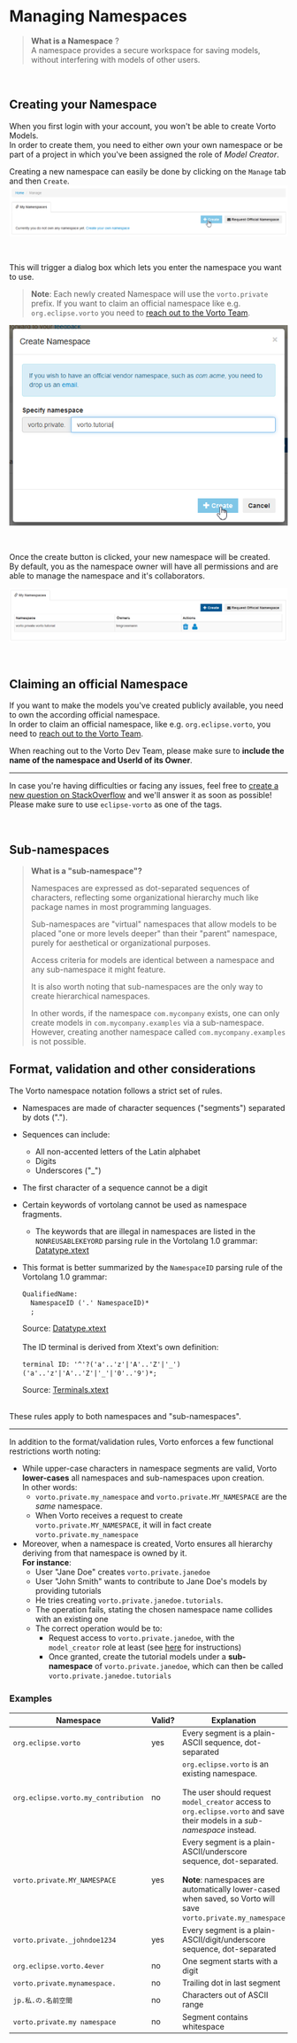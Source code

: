 # Managing Namespaces

> **What is a Namespace** ?    
A namespace provides a secure workspace for saving models, without interfering with models of other users.



<br />

## Creating your Namespace
When you first login with your account, you won't be able to create Vorto Models.   
In order to create them, you need to either own your own namespace or be part of a project in which you've been assigned the role of *Model Creator*.

Creating a new namespace can easily be done by clicking on the `Manage` tab and then `Create`.
![namespace tab](../images/tutorials/managing_namespaces/create_namespace.png)

<br />

This will trigger a dialog box which lets you enter the namespace you want to use.   
> **Note**: Each newly created Namespace will use the `vorto.private` prefix. If you want to claim an official namespace like e.g. `org.eclipse.vorto` you need to [reach out to the Vorto Team](mailto:vorto-development@bosch-si.com?Subject=Request%20Vorto%20Repository%20Namespace&body=Dear%20Vorto%20Team%2C%20%0A%0AI%20would%20like%20to%20request%20for%20an%20official%20namespace.%20%0A%0ANamespace%20Owner%20%28user%20ID%29%20%3A%20%0ANamespace%3A%0A%0AThank%20you.%20%0A%0ABest%20regards%2C%20).

![namespace tab](../images/tutorials/managing_namespaces/define_namepsace.png)

<br />

Once the create button is clicked, your new namespace will be created.   
By default, you as the namespace owner will have all permissions and are able to manage the namespace and it's collaborators. 

![namespace tab](../images/tutorials/managing_namespaces/namespace_created.png)




<br />

## Claiming an official Namespace
If you want to make the models you've created publicly available, you need to own the according official namespace.   
In order to claim an official namespace, like e.g. `org.eclipse.vorto`, you need to [reach out to the Vorto Team](mailto:vorto-development@bosch-si.com?Subject=Request%20Vorto%20Repository%20Namespace&body=Dear%20Vorto%20Team%2C%20%0A%0AI%20would%20like%20to%20request%20for%20an%20official%20namespace.%20%0A%0ANamespace%20Owner%20%28user%20ID%29%20%3A%20%0ANamespace%3A%0A%0AThank%20you.%20%0A%0ABest%20regards%2C%20).

When reaching out to the Vorto Dev Team, please make sure to **include the name of the namespace and UserId of its Owner**.

---

In case you're having difficulties or facing any issues, feel free to [create a new question on StackOverflow](https://stackoverflow.com/questions/ask?tags=eclipse-vorto) and we'll answer it as soon as possible!   
Please make sure to use `eclipse-vorto` as one of the tags. 

<br />

## Sub-namespaces

> **What is a "sub-namespace"?**   
> 
> Namespaces are expressed as dot-separated sequences of characters, reflecting some organizational hierarchy much like package names in most programming languages.
> 
> Sub-namespaces are "virtual" namespaces that allow models to be placed "one or more levels deeper" than their "parent" namespace, purely for aesthetical or organizational purposes.
>
> Access criteria for models are identical between a namespace and any sub-namespace it might feature. 
>
> It is also worth noting that sub-namespaces are the only way to create hierarchical namespaces. 
>
> In other words, if the namespace `com.mycompany` exists, one can only create models in `com.mycompany.examples` via a sub-namespace. 
> However, creating another namespace called `com.mycompany.examples` is not possible.  

## Format, validation and other considerations

The Vorto namespace notation follows a strict set of rules.

- Namespaces are made of character sequences ("segments") separated by dots (".").
- Sequences can include: 
  - All non-accented letters of the Latin alphabet
  - Digits
  - Underscores ("_")
- The first character of a sequence cannot be a digit
- Certain keywords of vortolang cannot be used as namespace fragments. 
  - The keywords that are illegal in namespaces are listed in the `NONREUSABLEKEYORD` parsing rule
  in the Vortolang 1.0 grammar: [Datatype.xtext](https://github.com/eclipse/vorto/blob/master/core-bundles/language/org.eclipse.vorto.editor.datatype/src/org/eclipse/vorto/editor/datatype/Datatype.xtext)
- This format is better summarized by the `NamespaceID` parsing rule of the Vortolang 1.0 grammar:
  
  <pre><code>QualifiedName:
    NamespaceID ('.' NamespaceID)*
    ;</code></pre>
  Source: [Datatype.xtext](https://github.com/eclipse/vorto/blob/master/core-bundles/language/org.eclipse.vorto.editor.datatype/src/org/eclipse/vorto/editor/datatype/Datatype.xtext)
  <br/><br/>
  The ID terminal is derived from Xtext's own definition:
  <pre><code>terminal ID: '^'?('a'..'z'|'A'..'Z'|'_') ('a'..'z'|'A'..'Z'|'_'|'0'..'9')*;</code></pre>
  Source: [Terminals.xtext](https://github.com/eclipse/xtext-core/blob/master/org.eclipse.xtext/src/org/eclipse/xtext/common/Terminals.xtext)
  <br/><br/>
  
These rules apply to both namespaces and "sub-namespaces".

---

In addition to the format/validation rules, Vorto enforces a few functional restrictions worth noting:

- While upper-case characters in namespace segments are valid, Vorto **lower-cases** all namespaces and sub-namespaces upon creation. 
  <br/>
  In other words: 
  - `vorto.private.my_namespace` and `vorto.private.MY_NAMESPACE` are the *same* namespace.
  - When Vorto receives a request to create `vorto.private.MY_NAMESPACE`, it will in fact create `vorto.private.my_namespace`
- Moreover, when a namespace is created, Vorto ensures all hierarchy deriving from that namespace is owned by it.
  <br/>
  **For instance**: 
  - User "Jane Doe" creates `vorto.private.janedoe`
  - User "John Smith" wants to contribute to Jane Doe's models by providing tutorials
  - He tries creating `vorto.private.janedoe.tutorials`. 
  - The operation fails, stating the chosen namespace name collides with an existing one
  - The correct operation would be to:
     - Request access to `vorto.private.janedoe`, with the `model_creator` role at least (see [here](https://github.com/eclipse/vorto/blob/development/docs/tutorials/requesting_access_to_a_namespace.md) for instructions)
     - Once granted, create the tutorial models under a **sub-namespace** of  `vorto.private.janedoe`, which can then be called `vorto.private.janedoe.tutorials` 
 
### Examples

Namespace | Valid? | Explanation
----------|--------|------------
`org.eclipse.vorto` | yes | Every segment is a plain-ASCII sequence, dot-separated |
`org.eclipse.vorto.my_contribution` | no | `org.eclipse.vorto` is an existing namespace. <br/><br/>The user should request `model_creator` access to `org.eclipse.vorto` and save their models in a *sub-namespace* instead. | 
`vorto.private.MY_NAMESPACE` | yes | Every segment is a plain-ASCII/underscore sequence, dot-separated. <br/><br/>**Note**: namespaces are automatically lower-cased when saved, so Vorto will save `vorto.private.my_namespace` |
`vorto.private._johndoe1234` | yes | Every segment is a plain-ASCII/digit/underscore sequence, dot-separated |
`org.eclipse.vorto.4ever` | no | One segment starts with a digit |
`vorto.private.mynamespace.` | no | Trailing dot in last segment |
`jp.私.の.名前空間` | no | Characters out of ASCII range |
`vorto.private.my namespace` | no | Segment contains whitespace | 
